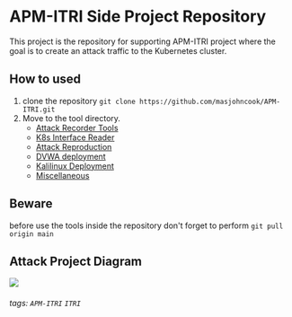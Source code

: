 APM-ITRI Side Project Repository
===
This project is the repository for supporting APM-ITRI project where the goal is to create an attack traffic to the Kubernetes cluster. 
## How to used
1. clone the repository `git clone https://github.com/masjohncook/APM-ITRI.git`
2. Move to the tool directory. 
    * [Attack Recorder Tools](https://github.com/masjohncook/APM-ITRI/tree/main/attack_recorder) 
    * [K8s Interface Reader](https://github.com/masjohncook/APM-ITRI/tree/main/Kubernetes_interface_reader)
    * [Attack Reproduction](https://github.com/masjohncook/APM-ITRI/tree/main/attack_reproduction)
    * [DVWA deployment](https://github.com/masjohncook/APM-ITRI/tree/main/dvwa_deployment)
    * [Kalilinux Deployment](https://github.com/masjohncook/APM-ITRI/tree/main/kalilinux_deployment)
    * [Miscellaneous](https://github.com/masjohncook/APM-ITRI/tree/main/miscellaneous)

## Beware
before use the tools inside the repository don't forget to perform `git pull origin main`

## Attack Project Diagram

![](https://i.imgur.com/5D4JVtD.jpg)

###### tags: `APM-ITRI` `ITRI`

